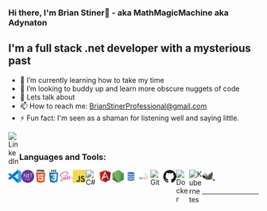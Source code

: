 ### Hi there, I'm Brian Stiner👋 - aka MathMagicMachine aka Adynaton

## I'm a full stack .net developer with a mysterious past

- 🌱 I’m currently learning how to take my time
- 👯 I’m looking to buddy up and learn more obscure nuggets of code
- 💬 Lets talk about 
- 📫 How to reach me: BrianStinerProfessional@gmail.com
- ⚡ Fun fact: I'm seen as a shaman for listening well and saying little.

[<img align="left" alt="LinkedIn" width="22px" src="https://cdn.jsdelivr.net/npm/simple-icons@v3/icons/linkedin.svg" />][linkedin]

<br />

### Languages and Tools:

<img align="left" alt="Visual Studio Code" width="26px" src="https://raw.githubusercontent.com/github/explore/80688e429a7d4ef2fca1e82350fe8e3517d3494d/topics/visual-studio-code/visual-studio-code.png" />
<img align="left" alt="DotNet" width="26px" src="https://github.com/devicons/devicon/blob/master/icons/dotnetcore/dotnetcore-original.svg" />
<img align="left" alt="HTML5" width="26px" src="https://raw.githubusercontent.com/github/explore/80688e429a7d4ef2fca1e82350fe8e3517d3494d/topics/html/html.png" />
<img align="left" alt="CSS3" width="26px" src="https://raw.githubusercontent.com/github/explore/80688e429a7d4ef2fca1e82350fe8e3517d3494d/topics/css/css.png" />
<img align="left" alt="Sass" width="26px" src="https://raw.githubusercontent.com/github/explore/80688e429a7d4ef2fca1e82350fe8e3517d3494d/topics/sass/sass.png" />
<img align="left" alt="JavaScript" width="26px" src="https://raw.githubusercontent.com/github/explore/80688e429a7d4ef2fca1e82350fe8e3517d3494d/topics/javascript/javascript.png" />
<img align="left" alt="C#" width="26px" src="https://raw.githubusercontent.com/jmnote/z-icons/master/svg/csharp.svg" />
<img align="left" alt="Angular" width="26px" src="https://github.com/devicons/devicon/blob/master/icons/angularjs/angularjs-original.svg" />
<img align="left" alt="Node.js" width="26px" src="https://raw.githubusercontent.com/github/explore/80688e429a7d4ef2fca1e82350fe8e3517d3494d/topics/nodejs/nodejs.png" />
<img align="left" alt="SQL" width="26px" src="https://raw.githubusercontent.com/github/explore/80688e429a7d4ef2fca1e82350fe8e3517d3494d/topics/sql/sql.png" />
<img align="left" alt="MySQL" width="26px" src="https://raw.githubusercontent.com/github/explore/80688e429a7d4ef2fca1e82350fe8e3517d3494d/topics/mysql/mysql.png" />
<img align="left" alt="Git" width="26px" src="https://raw.githubusercontent.com/jmnote/z-icons/master/svg/git.svg" />
<img align="left" alt="GitHub" width="26px" src="https://raw.githubusercontent.com/github/explore/78df643247d429f6cc873026c0622819ad797942/topics/github/github.png" />
<img align="left" alt="Docker" width="26px" src"https://cdn.worldvectorlogo.com/logos/docker.svg" />
<img align="left" alt="Kubernetes" width="26px" src="https://raw.githubusercontent.com/jmnote/z-icons/master/svg/kubernetes.svg" />
<img align="left" alt="Gimp" width="26px" src="https://github.com/devicons/devicon/blob/master/icons/gimp/gimp-original.svg" />

<br />
<br />

---
[linkedin]: https://www.linkedin.com/in/mathmagicmachine/
